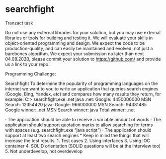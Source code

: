 # searchfight
Tranzact task

Do not use any external libraries for your solution, but you may use external libraries or tools for building and testing it.
We will evaluate your skills in object-oriented programming and design. We expect the code to be production-quality, and can easily be maintained and evolved, not just a barebones algorithm.
We expect your submission no later than next 04.08.2020, please commit your solution to https://github.com/ and provide us a link to your repo.

Programming Challenge:
 
Searchfight
To determine the popularity of programming languages on the internet we want to you to write an application that queries search engines (Google, Bing, Yandex, etc) and compares how many results they return, for example:
     C:\> searchfight.exe .net java
    .net: Google: 4450000000 MSN Search: 12354420
    java: Google: 966000000 MSN Search: 94381485
    Google winner: .net
    MSN Search winner: java
    Total winner: .net
 
·         The application should be able to receive a variable amount of words
·         The application should support quotation marks to allow searching for terms with spaces (e.g. searchfight.exe “java script”)
·         The application should support at least two search engines
              *     Keep in mind the things that will increase the test results:
                      1. Test cases
                      2. Using interfaces
                      3. Using IOC container
                      4. SOLID orientation (SOLID questions will be at the interview too)
                      5. Not underdevelop, not overdevelop
